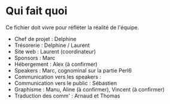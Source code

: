 # Qui fait quoi

Ce fichier doit vivre pour réfléter la réalité de l'équipe.

  * Chef de projet : Delphine
  * Trésorerie : Delphine / Laurent
  * Site web : Laurent (coordinateur)
  * Sponsors :  Marc
  * Hébergement : Alex (à confirmer)
  * Speakers : Marc, cognominal sur la partie Perl6
  * Communication vers les speakers : 
  * Communication vers le public : Sébastien
  * Graphisme : Manu, Aline (à confirmer), Vincent (à confirmer)
  * Traduction des comm' :  Arnaud et Thomas


